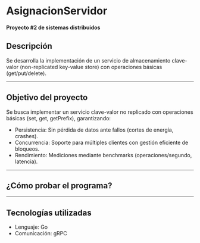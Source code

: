 # AsignacionServidor
**Proyecto #2 de sistemas distribuidos**

## Descripción
Se desarrolla la implementación de un servicio de almacenamiento clave-valor (non-replicated key-value store) con operaciones básicas (get/put/delete).

---

## Objetivo del proyecto 

Se busca implementar un servicio clave-valor no replicado con operaciones básicas (set, get, getPrefix), garantizando:

- Persistencia: Sin pérdida de datos ante fallos (cortes de energía, crashes).
- Concurrencia: Soporte para múltiples clientes con gestión eficiente de bloqueos.
- Rendimiento: Mediciones mediante benchmarks (operaciones/segundo, latencia).

---

## ¿Cómo probar el programa?



---

## Tecnologías utilizadas 

- Lenguaje: Go
- Comunicación: gRPC
